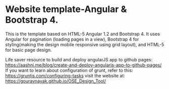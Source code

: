 # Website template-Angular & Bootstrap 4.
This is the template based on HTML-5 Angular 1.2 and Bootstrap 4. It uses Angular for pagination (loading pages in a view), Bootstrap 4 for styling(making the design mobile responsive using grid layout), and HTML-5 for basic page design.

Life saver resource to build and deploy angularJS app to github pages: https://aashni.me/blog/create-and-deploy-angularjs-app-to-github-pages/
If you want to learn about configuration of grunt, refer to this: https://gruntjs.com/configuring-tasks
visit the website at: https://gouravnayak.github.io/OSE_Design_Tool/


